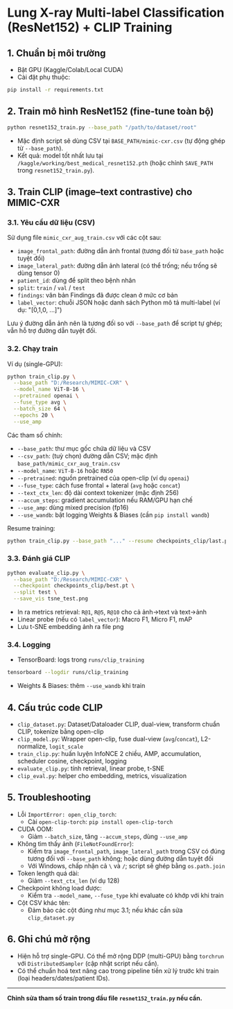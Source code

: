 # Lung X-ray Multi-label Classification (ResNet152) + CLIP Training

## 1. Chuẩn bị môi trường
- Bật GPU (Kaggle/Colab/Local CUDA)
- Cài đặt phụ thuộc:
```bash
pip install -r requirements.txt
```

## 2. Train mô hình ResNet152 (fine-tune toàn bộ)
```bash
python resnet152_train.py --base_path "/path/to/dataset/root"
```
- Mặc định script sẽ dùng CSV tại `BASE_PATH/mimic-cxr.csv` (tự động ghép từ `--base_path`).
- Kết quả: model tốt nhất lưu tại `/kaggle/working/best_medical_resnet152.pth` (hoặc chỉnh `SAVE_PATH` trong `resnet152_train.py`).

## 3. Train CLIP (image–text contrastive) cho MIMIC-CXR
### 3.1. Yêu cầu dữ liệu (CSV)
Sử dụng file `mimic_cxr_aug_train.csv` với các cột sau:
- `image_frontal_path`: đường dẫn ảnh frontal (tương đối từ `base_path` hoặc tuyệt đối)
- `image_lateral_path`: đường dẫn ảnh lateral (có thể trống; nếu trống sẽ dùng tensor 0)
- `patient_id`: dùng để split theo bệnh nhân
- `split`: `train` / `val` / `test`
- `findings`: văn bản Findings đã được clean ở mức cơ bản
- `label_vector`: chuỗi JSON hoặc danh sách Python mô tả multi-label (ví dụ: "[0,1,0, ...]")

Lưu ý đường dẫn ảnh nên là tương đối so với `--base_path` để script tự ghép; vẫn hỗ trợ đường dẫn tuyệt đối.

### 3.2. Chạy train
Ví dụ (single-GPU):
```bash
python train_clip.py \
  --base_path "D:/Research/MIMIC-CXR" \
  --model_name ViT-B-16 \
  --pretrained openai \
  --fuse_type avg \
  --batch_size 64 \
  --epochs 20 \
  --use_amp
```
Các tham số chính:
- `--base_path`: thư mục gốc chứa dữ liệu và CSV
- `--csv_path`: (tuỳ chọn) đường dẫn CSV; mặc định `base_path/mimic_cxr_aug_train.csv`
- `--model_name`: `ViT-B-16` hoặc `RN50`
- `--pretrained`: nguồn pretrained của open-clip (ví dụ `openai`)
- `--fuse_type`: cách fuse frontal + lateral (`avg` hoặc `concat`)
- `--text_ctx_len`: độ dài context tokenizer (mặc định 256)
- `--accum_steps`: gradient accumulation nếu RAM/GPU hạn chế
- `--use_amp`: dùng mixed precision (fp16)
- `--use_wandb`: bật logging Weights & Biases (cần `pip install wandb`)

Resume training:
```bash
python train_clip.py --base_path "..." --resume checkpoints_clip/last.pt --use_amp
```

### 3.3. Đánh giá CLIP
```bash
python evaluate_clip.py \
  --base_path "D:/Research/MIMIC-CXR" \
  --checkpoint checkpoints_clip/best.pt \
  --split test \
  --save_vis tsne_test.png
```
- In ra metrics retrieval: `R@1`, `R@5`, `R@10` cho cả ảnh→text và text→ảnh
- Linear probe (nếu có `label_vector`): Macro F1, Micro F1, mAP
- Lưu t-SNE embedding ảnh ra file png

### 3.4. Logging
- TensorBoard: logs trong `runs/clip_training`
```bash
tensorboard --logdir runs/clip_training
```
- Weights & Biases: thêm `--use_wandb` khi train

## 4. Cấu trúc code CLIP
- `clip_dataset.py`: Dataset/Dataloader CLIP, dual-view, transform chuẩn CLIP, tokenize bằng open-clip
- `clip_model.py`: Wrapper open-clip, fuse dual-view (`avg`/`concat`), L2-normalize, `logit_scale`
- `train_clip.py`: huấn luyện InfoNCE 2 chiều, AMP, accumulation, scheduler cosine, checkpoint, logging
- `evaluate_clip.py`: tính retrieval, linear probe, t-SNE
- `clip_eval.py`: helper cho embedding, metrics, visualization

## 5. Troubleshooting
- Lỗi `ImportError: open_clip_torch`:
  - Cài `open-clip-torch`: `pip install open-clip-torch`
- CUDA OOM:
  - Giảm `--batch_size`, tăng `--accum_steps`, dùng `--use_amp`
- Không tìm thấy ảnh (`FileNotFoundError`):
  - Kiểm tra `image_frontal_path`, `image_lateral_path` trong CSV có đúng tương đối với `--base_path` không; hoặc dùng đường dẫn tuyệt đối
  - Với Windows, chấp nhận cả `\` và `/`; script sẽ ghép bằng `os.path.join`
- Token length quá dài:
  - Giảm `--text_ctx_len` (ví dụ 128)
- Checkpoint không load được:
  - Kiểm tra `--model_name`, `--fuse_type` khi evaluate có khớp với khi train
- Cột CSV khác tên:
  - Đảm bảo các cột đúng như mục 3.1; nếu khác cần sửa `clip_dataset.py`

## 6. Ghi chú mở rộng
- Hiện hỗ trợ single-GPU. Có thể mở rộng DDP (multi-GPU) bằng `torchrun` với `DistributedSampler` (cập nhật script nếu cần).
- Có thể chuẩn hoá text nâng cao trong pipeline tiền xử lý trước khi train (loại headers/dates/patient IDs).

---
**Chỉnh sửa tham số train trong đầu file `resnet152_train.py` nếu cần.**